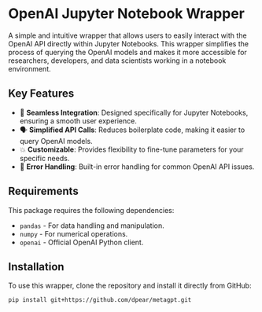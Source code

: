 # OpenAI Jupyter Notebook Wrapper

A simple and intuitive wrapper that allows users to easily interact with the OpenAI API directly within Jupyter Notebooks. This wrapper simplifies the process of querying the OpenAI models and makes it more accessible for researchers, developers, and data scientists working in a notebook environment.

## Key Features

- 🤝 **Seamless Integration**: Designed specifically for Jupyter Notebooks, ensuring a smooth user experience.
- 🗣 **Simplified API Calls**: Reduces boilerplate code, making it easier to query OpenAI models.
- 💥 **Customizable**: Provides flexibility to fine-tune parameters for your specific needs.
- 🚨 **Error Handling**: Built-in error handling for common OpenAI API issues.

## Requirements

This package requires the following dependencies:

- `pandas` - For data handling and manipulation.
- `numpy` - For numerical operations.
- `openai` - Official OpenAI Python client.

## Installation

To use this wrapper, clone the repository and install it directly from GitHub:

```bash
pip install git+https://github.com/dpear/metagpt.git

